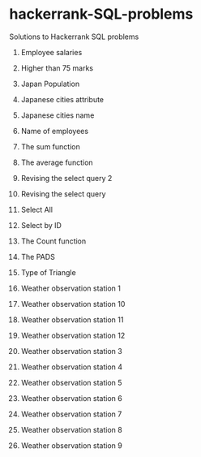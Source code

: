 # hackerrank-SQL-problems
Solutions to Hackerrank SQL problems

1. Employee salaries

2. Higher than 75 marks

3. Japan Population

4. Japanese cities attribute

5. Japanese cities name

6. Name of employees

7. The sum function

8. The average function

9. Revising the select query 2

10. Revising the select query

11. Select All

12. Select by ID

13. The Count function

14. The PADS 

15. Type of Triangle

16. Weather observation station 1

17. Weather observation station 10

18. Weather observation station 11

19. Weather observation station 12

20. Weather observation station 3

21. Weather observation station 4

22. Weather observation station 5

23. Weather observation station 6

24. Weather observation station 7

25. Weather observation station 8

26. Weather observation station 9











